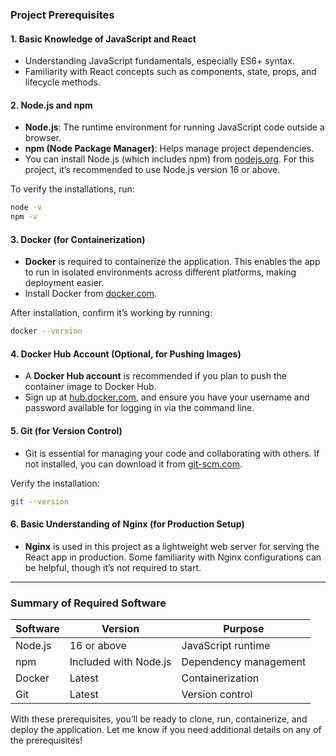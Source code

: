 ### Project Prerequisites

#### 1. **Basic Knowledge of JavaScript and React**

- Understanding JavaScript fundamentals, especially ES6+ syntax.
- Familiarity with React concepts such as components, state, props, and lifecycle methods.

#### 2. **Node.js and npm**

- **Node.js**: The runtime environment for running JavaScript code outside a browser.
- **npm (Node Package Manager)**: Helps manage project dependencies.
- You can install Node.js (which includes npm) from [nodejs.org](https://nodejs.org/). For this project, it’s recommended to use Node.js version 16 or above.

To verify the installations, run:

```bash
node -v
npm -v
```

#### 3. **Docker (for Containerization)**

- **Docker** is required to containerize the application. This enables the app to run in isolated environments across different platforms, making deployment easier.
- Install Docker from [docker.com](https://www.docker.com/products/docker-desktop).

After installation, confirm it’s working by running:

```bash
docker --version
```

#### 4. **Docker Hub Account (Optional, for Pushing Images)**

- A **Docker Hub account** is recommended if you plan to push the container image to Docker Hub.
- Sign up at [hub.docker.com](https://hub.docker.com/), and ensure you have your username and password available for logging in via the command line.

#### 5. **Git (for Version Control)**

- Git is essential for managing your code and collaborating with others. If not installed, you can download it from [git-scm.com](https://git-scm.com/).

Verify the installation:

```bash
git --version
```

#### 6. **Basic Understanding of Nginx (for Production Setup)**

- **Nginx** is used in this project as a lightweight web server for serving the React app in production. Some familiarity with Nginx configurations can be helpful, though it’s not required to start.

---

### Summary of Required Software

| Software | Version               | Purpose               |
| -------- | --------------------- | --------------------- |
| Node.js  | 16 or above           | JavaScript runtime    |
| npm      | Included with Node.js | Dependency management |
| Docker   | Latest                | Containerization      |
| Git      | Latest                | Version control       |

With these prerequisites, you’ll be ready to clone, run, containerize, and deploy the application. Let me know if you need additional details on any of the prerequisites!
